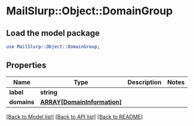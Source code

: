 # MailSlurp::Object::DomainGroup

## Load the model package
```perl
use MailSlurp::Object::DomainGroup;
```

## Properties
Name | Type | Description | Notes
------------ | ------------- | ------------- | -------------
**label** | **string** |  | 
**domains** | [**ARRAY[DomainInformation]**](DomainInformation) |  | 

[[Back to Model list]](../README#documentation-for-models) [[Back to API list]](../README#documentation-for-api-endpoints) [[Back to README]](../README)


